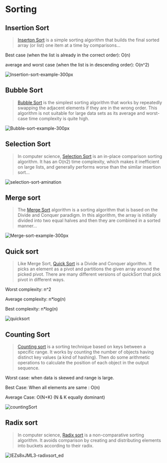 # Sorting

## Insertion Sort
> [Inserton Sort](https://www.geeksforgeeks.org/insertion-sort/) 
 is a simple sorting algorithm that builds the final sorted array (or list) one item at a time by comparisons...

Best case (when the list is already in the correct order): O(n)

average and worst case (when the list is in descending order): O(n^2)

![Insertion-sort-example-300px](https://user-images.githubusercontent.com/108394058/205162632-88f31337-a2e9-480e-adee-48b8efdf5680.gif)

## Bubble Sort
> [Bubble Sort](https://www.geeksforgeeks.org/bubble-sort/)
is the simplest sorting algorithm that works by repeatedly swapping the adjacent elements if they are in the wrong order. This algorithm is not suitable for large data sets as its average and worst-case time complexity is quite high.

![Bubble-sort-example-300px](https://user-images.githubusercontent.com/108394058/207931294-208f5fe8-7061-489c-9836-24e2c69b292d.gif)

## Selection Sort
> In computer science, [Selection Sort](https://www.geeksforgeeks.org/selection-sort/) is an in-place comparison sorting algorithm. It has an O(n2) time complexity, which makes it inefficient on large lists, and generally performs worse than the similar insertion sort...

![selection-sort-amination](https://user-images.githubusercontent.com/108394058/205165479-571f3d1e-4a6f-49e5-9704-b7a84bfb343c.gif)

## Merge sort
> The [Merge Sort](https://www.geeksforgeeks.org/merge-sort/) algorithm is a sorting algorithm that is based on the Divide and Conquer paradigm. In this algorithm, the array is initially divided into two equal halves and then they are combined in a sorted manner...

![Merge-sort-example-300px](https://user-images.githubusercontent.com/108394058/206577029-d01fafb6-9ee3-49cf-81d1-9671bff341cd.gif)

## Quick sort
> Like Merge Sort, [Quick Sort](https://www.geeksforgeeks.org/quick-sort/) is a Divide and Conquer algorithm. It picks an element as a pivot and partitions the given array around the picked pivot. There are many different versions of quickSort that pick pivot in different ways. 

Worst complexity: n^2

Average complexity: n*log(n)

Best complexity: n*log(n)

![quicksort](https://user-images.githubusercontent.com/108394058/208423135-b68ef880-d2cc-43fd-af93-cfc8b923233d.gif)

## Counting Sort
> [Counting sort](https://www.geeksforgeeks.org/counting-sort/) is a sorting technique based on keys between a specific range. It works by counting the number of objects having distinct key values (a kind of hashing). Then do some arithmetic operations to calculate the position of each object in the output sequence. 

Worst case: when data is skewed and range is large.

Best Case: When all elements are same : O(n)

Average Case: O(N+K) (N & K equally dominant)

![countingSort](https://user-images.githubusercontent.com/108394058/208434695-9b0a6f9e-d533-4ace-a012-3db4976a5ee7.gif)


## Radix sort
> In computer science, [Radix sort](https://www.geeksforgeeks.org/radix-sort/)
 is a non-comparative sorting algorithm. It avoids comparison by creating and distributing elements into buckets according to their radix.

![IEZs8xJML3-radixsort_ed](https://user-images.githubusercontent.com/108394058/207691756-3ed33651-0400-440b-a993-d4b4c1554696.png)
